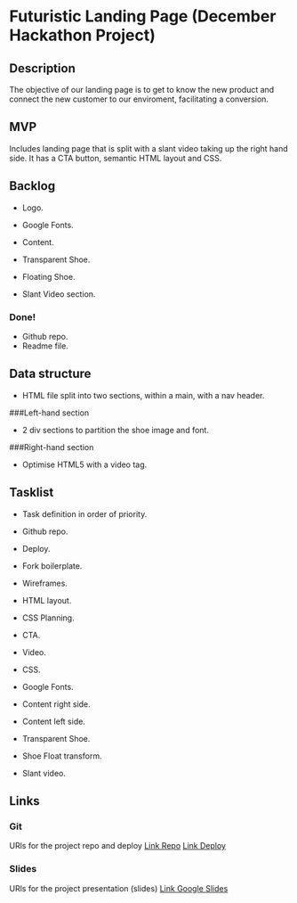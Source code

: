 # Futuristic Landing Page (December Hackathon Project)

## Description

The objective of our landing page is to get to know the new product and connect the new customer to our enviroment, facilitating a conversion.

## MVP

Includes landing page that is split with a slant video taking up the right hand side. It has a CTA button, semantic HTML layout and CSS.

## Backlog

- Logo.

- Google Fonts.

- Content.

- Transparent Shoe.

- Floating Shoe.

- Slant Video section.

### Done!
- Github repo.
- Readme file.

## Data structure

- HTML file split into two sections, within a main, with a nav header.

###Left-hand section

- 2 div sections to partition the shoe image and font.

###Right-hand section

- Optimise HTML5 with a video tag.

## Tasklist
- Task definition in order of priority.

- Github repo.

- Deploy.

- Fork boilerplate.

- Wireframes.

- HTML layout.

- CSS Planning.

- CTA.

- Video.

- CSS.

- Google Fonts.

- Content right side.

- Content left side.

- Transparent Shoe.

- Shoe Float transform.

- Slant video.

## Links

### Git
URls for the project repo and deploy
[Link Repo](https://github.com/ceciliabarudi/futuristic-landing-page.git)
[Link Deploy](https://ceciliabarudi.github.io/futuristic-landing-page/)

### Slides
URls for the project presentation (slides)
[Link Google Slides](https://docs.google.com/presentation/d/1BfYTQzSvzdAhjkGmzUgyx-gZpnyNIDK3v0BJdlyuxTM/edit?usp=sharing)